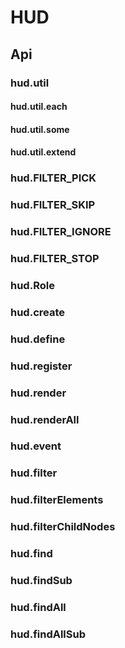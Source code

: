 # HUD

## Api

### hud.util

#### hud.util.each

#### hud.util.some

#### hud.util.extend

### hud.FILTER_PICK

### hud.FILTER_SKIP

### hud.FILTER_IGNORE

### hud.FILTER_STOP

### hud.Role

### hud.create

### hud.define

### hud.register

### hud.render

### hud.renderAll

### hud.event

### hud.filter

### hud.filterElements

### hud.filterChildNodes

### hud.find

### hud.findSub

### hud.findAll

### hud.findAllSub
